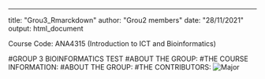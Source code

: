 ---
title: "Grou3_Rmarckdown"
author: "Grou2 members"
date: "28/11/2021"
output: html_document

Course Code: ANA4315 (Introduction to ICT and Bioinformatics)

#GROUP 3 BIOINFORMATICS TEST
#ABOUT THE GROUP:
#THE COURSE INFORMATION:
#ABOUT THE GROUP:
#THE CONTRIBUTORS: 
![Major](https://user-images.githubusercontent.com/95003138/143775084-a702bed8-6dd1-4b86-8abf-e478d386bb5a.jpg)

